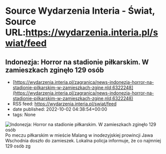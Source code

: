 # Source Wydarzenia Interia - Świat, Source URL:https://wydarzenia.interia.pl/swiat/feed

## Indonezja: Horror na stadionie piłkarskim. W zamieszkach zginęło 129 osób
 - [https://wydarzenia.interia.pl/zagranica/news-indonezja-horror-na-stadionie-pilkarskim-w-zamieszkach-zgine,nId,6322248](https://wydarzenia.interia.pl/zagranica/news-indonezja-horror-na-stadionie-pilkarskim-w-zamieszkach-zgine,nId,6322248)
 - RSS feed: https://wydarzenia.interia.pl/swiat/feed
 - date published: 2022-10-02 04:38:54+00:00
 - tags: None

<p><a href="https://wydarzenia.interia.pl/zagranica/news-indonezja-horror-na-stadionie-pilkarskim-w-zamieszkach-zgine,nId,6322248"><img align="left" alt="Indonezja: Horror na stadionie piłkarskim. W zamieszkach zginęło 129 osób" src="https://i.iplsc.com/indonezja-horror-na-stadionie-pilkarskim-w-zamieszkach-zgine/000G59IEBPPFYK0A-C321.jpg" /></a>Po meczu piłkarskim w mieście Malang w inodezyjskiej prowincji Jawa Wschodnia doszło do zamieszek. Lokalna policja informuje, że co najmniej 129 osób zg
